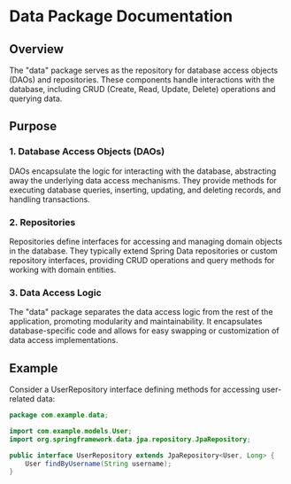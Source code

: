 # Data Package Documentation

## Overview

The "data" package serves as the repository for database access objects (DAOs) and repositories. These components handle interactions with the database, including CRUD (Create, Read, Update, Delete) operations and querying data.

## Purpose

### 1. Database Access Objects (DAOs)

DAOs encapsulate the logic for interacting with the database, abstracting away the underlying data access mechanisms. They provide methods for executing database queries, inserting, updating, and deleting records, and handling transactions.

### 2. Repositories

Repositories define interfaces for accessing and managing domain objects in the database. They typically extend Spring Data repositories or custom repository interfaces, providing CRUD operations and query methods for working with domain entities.

### 3. Data Access Logic

The "data" package separates the data access logic from the rest of the application, promoting modularity and maintainability. It encapsulates database-specific code and allows for easy swapping or customization of data access implementations.

## Example

Consider a UserRepository interface defining methods for accessing user-related data:

```java
package com.example.data;

import com.example.models.User;
import org.springframework.data.jpa.repository.JpaRepository;

public interface UserRepository extends JpaRepository<User, Long> {
    User findByUsername(String username);
}
```
